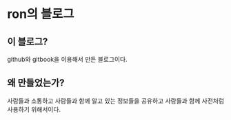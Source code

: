# ron의 블로그

## 이 블로그?

github와 gitbook을 이용해서 만든 블로그이다.

## 왜 만들었는가?

사람들과 소통하고 사람들과 함께 알고 있는 정보들을 공유하고 사람들과 함께 사전처럼 사용하기 위해서이다.

